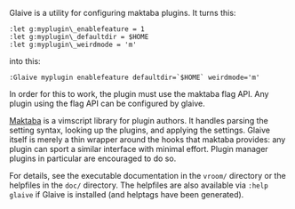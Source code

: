 Glaive is a utility for configuring maktaba plugins. It turns this:

    :let g:myplugin\_enablefeature = 1
    :let g:myplugin\_defaultdir = $HOME
    :let g:myplugin\_weirdmode = 'm'

into this:

    :Glaive myplugin enablefeature defaultdir=`$HOME` weirdmode='m'

In order for this to work, the plugin must use the maktaba flag API. Any plugin
using the flag API can be configured by glaive.

[Maktaba](http://github.com/google/maktaba) is a vimscript library for plugin
authors. It handles parsing the setting syntax, looking up the plugins, and
applying the settings. Glaive itself is merely a thin wrapper around the hooks
that maktaba provides: any plugin can sport a similar interface with minimal
effort. Plugin manager plugins in particular are encouraged to do so.

For details, see the executable documentation in the `vroom/` directory or the
helpfiles in the `doc/` directory. The helpfiles are also available via
`:help glaive` if Glaive is installed (and helptags have been generated).
